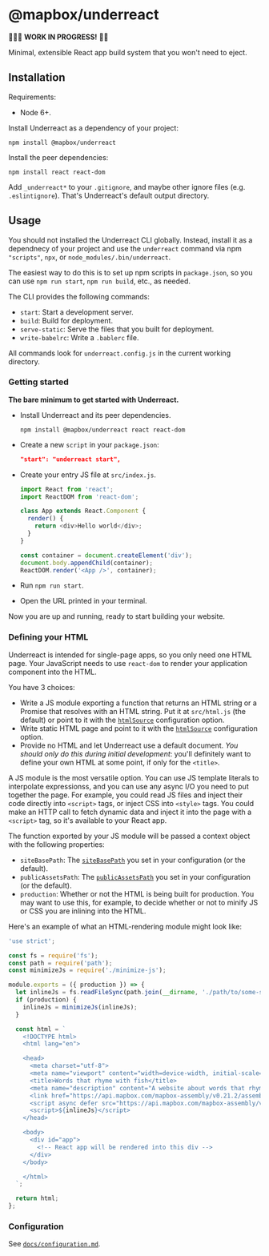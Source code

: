 # @mapbox/underreact

🚨👷🏻‍
**WORK IN PROGRESS!**
👷🚨

Minimal, extensible React app build system that you won't need to eject.

## Installation

Requirements:

- Node 6+.

Install Underreact as a dependency of your project:

```
npm install @mapbox/underreact
```

Install the peer dependencies:

```
npm install react react-dom
```

Add `_underreact*` to your `.gitignore`, and maybe other ignore files (e.g. `.eslintignore`). That's Underreact's default output directory.

## Usage

You should not installed the Underreact CLI globally. Instead, install it as a dependnecy of your project and use the `underreact` command via npm `"scripts"`, `npx`, or `node_modules/.bin/underreact`.

The easiest way to do this is to set up npm scripts in `package.json`, so you can use `npm run start`, `npm run build`, etc., as needed.

The CLI provides the following commands:

- `start`: Start a development server.
- `build`: Build for deployment.
- `serve-static`: Serve the files that you built for deployment.
- `write-babelrc`: Write a `.bablerc` file.

All commands look for `underreact.config.js` in the current working directory.

### Getting started

**The bare minimum to get started with Underreact.**

- Install Underreact and its peer dependencies.
  ```
  npm install @mapbox/underreact react react-dom
  ```
- Create a new `script` in your `package.json`:
  ```json
  "start": "underreact start",
  ```
- Create your entry JS file at `src/index.js`.

  ```js
  import React from 'react';
  import ReactDOM from 'react-dom';

  class App extends React.Component {
    render() {
      return <div>Hello world</div>;
    }
  }

  const container = document.createElement('div');
  document.body.appendChild(container);
  ReactDOM.render('<App />', container);
  ```

- Run `npm run start`.
- Open the URL printed in your terminal.

Now you are up and running, ready to start building your website.

### Defining your HTML

Underreact is intended for single-page apps, so you only need one HTML page. Your JavaScript needs to use `react-dom` to render your application component into the HTML.

You have 3 choices:

- Write a JS module exporting a function that returns an HTML string or a Promise that resolves with an HTML string. Put it at `src/html.js` (the default) or point to it with the [`htmlSource`] configuration option.
- Write static HTML page and point to it with the [`htmlSource`] configuration option.
- Provide no HTML and let Underreact use a default document. *You should only do this during initial development*: you'll definitely want to define your own HTML at some point, if only for the `<title>`.

A JS module is the most versatile option. You can use JS template literals to interpolate expressionss, and you can use any async I/O you need to put together the page. For example, you could read JS files and inject their code directly into `<script>` tags, or inject CSS into `<style>` tags. You could make an HTTP call to fetch dynamic data and inject it into the page with a `<script>` tag, so it's available to your React app.

The function exported by your JS module will be passed a context object with the following properties:

- `siteBasePath`: The [`siteBasePath`] you set in your configuration (or the default).
- `publicAssetsPath`: The [`publicAssetsPath`] you set in your configuration (or the default).
- `production`: Whether or not the HTML is being built for production. You may want to use this, for example, to decide whether or not to minify JS or CSS you are inlining into the HTML.

Here's an example of what an HTML-rendering module might look like:

```js
'use strict';

const fs = require('fs');
const path = require('path');
const minimizeJs = require('./minimize-js');

module.exports = ({ production }) => {
  let inlineJs = fs.readFileSync(path.join(__dirname, './path/to/some-script.js'));
  if (production) {
    inlineJs = minimizeJs(inlineJs);
  }

  const html = `
    <!DOCTYPE html>
    <html lang="en">

    <head>
      <meta charset="utf-8">
      <meta name="viewport" content="width=device-width, initial-scale=1.0, shrink-to-fit=no">
      <title>Words that rhyme with fish</title>
      <meta name="description" content="A website about words that rhyme with fish, like plish">
      <link href="https://api.mapbox.com/mapbox-assembly/v0.21.2/assembly.min.css" rel="stylesheet">
      <script async defer src="https://api.mapbox.com/mapbox-assembly/v0.21.2/assembly.js"></script>
      <script>${inlineJs}</script>
    </head>

    <body>
      <div id="app">
        <!-- React app will be rendered into this div -->
      </div>
    </body>

    </html>
  `;

  return html;
};
```

### Configuration

See [`docs/configuration.md`](docs/configuration.md).

[`htmlsource`]: ./docs/configuration.md#htmlsource

[`sitebasepath`]: ./docs/configuration.md#sitebasepath

[`publicassetspath`]: ./docs/configuration.md#publicassetspath

